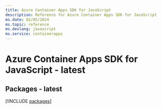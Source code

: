 ```yaml
---
title: Azure Container Apps SDK for JavaScript
description: Reference for Azure Container Apps SDK for JavaScript
ms.date: 02/05/2024
ms.topic: reference
ms.devlang: javascript
ms.service: containerapps
---
```

# Azure Container Apps SDK for JavaScript - latest
## Packages - latest
[!INCLUDE [packages](container-apps-index.md)]